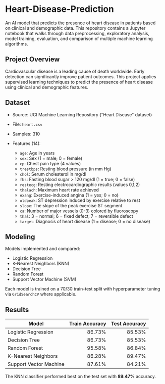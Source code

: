 # Heart-Disease-Prediction

An AI model that predicts the presence of heart disease in patients based on clinical and demographic data. This repository contains a Jupyter notebook that walks through data preprocessing, exploratory analysis, model training, evaluation, and comparison of multiple machine learning algorithms.

## Project Overview

Cardiovascular disease is a leading cause of death worldwide. Early detection can significantly improve patient outcomes. This project applies supervised learning techniques to predict the presence of heart disease using clinical and demographic features.

## Dataset

* Source: UCI Machine Learning Repository ("Heart Disease" dataset)
* File: `heart.csv`
* Samples: 310
* Features (14):

  * `age`: Age in years
  * `sex`: Sex (1 = male; 0 = female)
  * `cp`: Chest pain type (4 values)
  * `trestbps`: Resting blood pressure (in mm Hg)
  * `chol`: Serum cholesterol in mg/dl
  * `fbs`: Fasting blood sugar > 120 mg/dl (1 = true; 0 = false)
  * `restecg`: Resting electrocardiographic results (values 0,1,2)
  * `thalach`: Maximum heart rate achieved
  * `exang`: Exercise-induced angina (1 = yes; 0 = no)
  * `oldpeak`: ST depression induced by exercise relative to rest
  * `slope`: The slope of the peak exercise ST segment
  * `ca`: Number of major vessels (0-3) colored by fluoroscopy
  * `thal`: 3 = normal; 6 = fixed defect; 7 = reversible defect
  * `target`: Diagnosis of heart disease (1 = disease; 0 = no disease)

## Modeling

Models implemented and compared:

* Logistic Regression
* K-Nearest Neighbors (KNN)
* Decision Tree
* Random Forest
* Support Vector Machine (SVM)

Each model is trained on a 70/30 train-test split with hyperparameter tuning via `GridSearchCV` where applicable.

## Results

| Model                  | Train Accuracy | Test Accuracy |
| ---------------------- | -------------: | ------------: |
| Logistic Regression    |         86.73% |        85.53% |
| Decision Tree          |         86.73% |        85.53% |
| Random Forest          |         95.58% |        86.84% |
| K-Nearest Neighbors    |         86.28% |        89.47% |
| Support Vector Machine |         87.61% |        84.21% |

The KNN classifier performed best on the test set with **89.47%** accuracy.